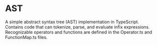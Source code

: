 # AST
A simple abstract syntax tree (AST) implementation in TypeScript.  
Contains code that can tokenize, parse, and evaluate infix expressions. Recognizable operators and functions are defined in the Operator.ts and FunctionMap.ts files.
